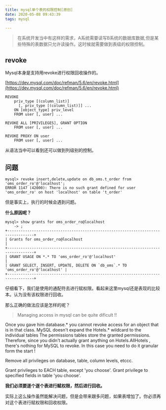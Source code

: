 ```yaml
---
title: mysql单个表的权限控制[原创]
date: 2020-05-08 09:43:39
tags: mysql

---
```


> 在系统开发当中有这样的需求，A系统需要读写B系统的数据库数据,但是某些特殊的表数据只允许读操作。这时候就需要做到表级的权限控制。

<!-- more -->

## revoke

Mysql本身是支持用revoke进行权限回收操作的。

[https://dev.mysql.com/doc/refman/5.6/en/revoke.html](https://dev.mysql.com/doc/refman/5.6/en/revoke.html)

```
REVOKE
    priv_type [(column_list)]
      [, priv_type [(column_list)]] ...
    ON [object_type] priv_level
    FROM user [, user] ...

REVOKE ALL [PRIVILEGES], GRANT OPTION
    FROM user [, user] ...

REVOKE PROXY ON user
    FROM user [, user] ...
```
从语法当中可以看到还可以做到列级别的控制。


## 问题

```
mysql> revoke insert,delete,update on db_oms.t_order from 'oms_order_ro'@'localhost';
ERROR 1147 (42000): There is no such grant defined for user 'oms_order_ro' on host 'localhost' on table 't_order'
```

但是事实上，执行的时候会遇到问题。

**什么原因呢？**

```
mysql> show grants for oms_order_ro@localhost
    -> ;
+----------------------------------------------------------------------------------+
| Grants for oms_order_ro@localhost                                                |
+----------------------------------------------------------------------------------+
| GRANT USAGE ON *.* TO 'oms_order_ro'@'localhost'                                 |
| GRANT SELECT, INSERT, UPDATE, DELETE ON `db_oms`.* TO 'oms_order_ro'@'localhost' |
+----------------------------------------------------------------------------------+
```
仔细看下，我们是使用的通配符去进行赋权限。看起来这里mysql还是表现的比较本。认为没有该权限进行回收。

那么正确的做法应该是怎样的呢？


> Managing access in mysql can be quite dificult !!

Once you gave him database.* you cannot revoke access for an object that is in that class. MySQL doesn't expand the Hotels.* wildcard to the individual tables The permissions tables store the granted permissions. Therefore, since you didn't actually grant anything on Hotels.AllHotels , there's nothing for MySQL to revoke. In this case you need to do it granular form the start !

Remove all privileges on database, table, column levels, etccc.

Grant privileges to EACH table, except 'you choose'.
Grant privilege to specified fields in table 'you choose'.

**我们必须要逐个逐个表进行赋权限，然后进行回收。**

实际上这么操作虽然能解决问题，但是会带来跟多问题，如果表增加了。你必须再对这个表进行赋权限和回收权限。



